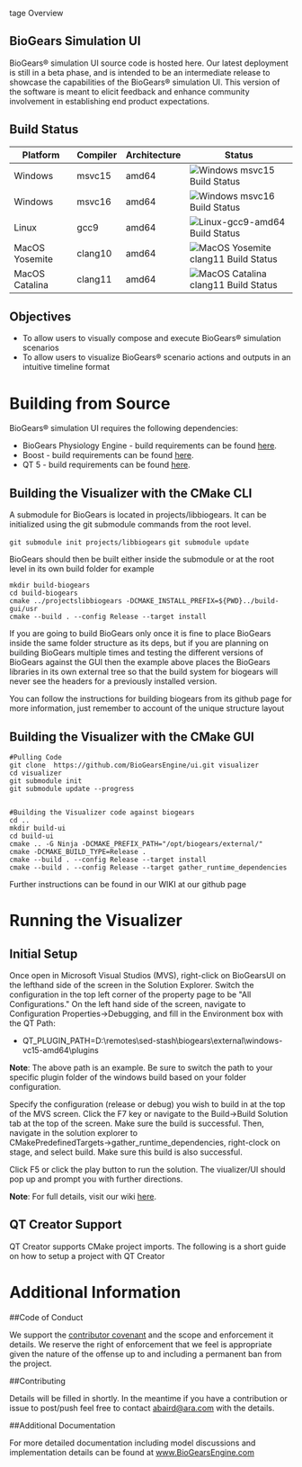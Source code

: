 tage Overview

## BioGears Simulation UI
BioGears® simulation UI source code is hosted here. Our latest deployment is still in a beta phase, and is intended to be an intermediate release to showcase the capabilities of the BioGears® simulation UI. This version of the software is meant to elicit feedback and enhance community involvement in establishing end product expectations.


Build Status
-----------------
| Platform | Compiler | Architecture | Status |
|----------|----------|--------------|--------|
| Windows  |  msvc15  | amd64        | ![Windows msvc15 Build  Status](https://biogearsengine.com/content/badges/nightly_biogears-ui_windows_msvc15.png) |
| Windows  |  msvc16  | amd64        | ![Windows msvc16 Build Status](https://biogearsengine.com/content/badges/nightly_biogears-ui_windows_msvc16.png) |
| Linux  |  gcc9  | amd64 | ![Linux-gcc9-amd64 Build Status](https://biogearsengine.com/content/badges/nightly_biogears-ui_linux_gcc9-amd64.png) |
| MacOS  Yosemite |  clang10  | amd64 | ![MacOS Yosemite clang11 Build Status](https://biogearsengine.com/content/badges/nightly_biogears-ui_macos-yosemite.png) |
| MacOS  Catalina|  clang11  | amd64 | ![MacOS Catalina clang11 Build Status](https://biogearsengine.com/content/badges/nightly_biogears-ui_macos-catalina.png) |

## Objectives

* To allow users to visually compose and execute BioGears® simulation scenarios
* To allow users to visualize BioGears® scenario actions and outputs in an intuitive timeline format

# Building from Source

BioGears® simulation UI requires the following dependencies:
* BioGears Physiology Engine - build requirements can be found [here](https://github.com/BioGearsEngine/core/wiki).
* Boost - build requirements can be found [here](https://www.boost.org/doc/libs/1_68_0/more/getting_started/index.html).
* QT 5 -  build requirements can be found [here](https://wiki.qt.io/Building_Qt_5_from_Git).

## Building the Visualizer with the CMake CLI

A submodule for BioGears is located in projects/libbiogears. It can be initialized using the git submodule commands from the root level. 

`git submodule init projects/libbiogears`
`git submodule update`

BioGears should then be built either inside the submodule or at the root level in its own build folder for example

```
mkdir build-biogears
cd build-biogears
cmake ../projectslibbiogears -DCMAKE_INSTALL_PREFIX=${PWD}../build-gui/usr 
cmake --build . --config Release --target install 
```

If you are going to build BioGears only once it is fine to place BioGears inside the same folder structure as its deps, but if you are planning on building BioGears multiple times and testing the different versions of BioGears against the GUI then the example above places the BioGears libraries in its own external tree so that the build system for biogears will never see the headers for a previously installed version.  

You can follow the instructions for building biogears from its github page for more information, just remember to account of the unique structure layout

## Building the Visualizer with the CMake GUI

```
#Pulling Code
git clone  https://github.com/BioGearsEngine/ui.git visualizer
cd visualizer
git submodule init
git submodule update --progress


#Building the Visualizer code against biogears
cd ..
mkdir build-ui
cd build-ui
cmake .. -G Ninja -DCMAKE_PREFIX_PATH="/opt/biogears/external/"
cmake -DCMAKE_BUILD_TYPE=Release .
cmake --build . --config Release --target install
cmake --build . --config Release --target gather_runtime_dependencies
```

Further instructions can be found in our WIKI at our github page
# Running the Visualizer

## Initial Setup
Once open in Microsoft Visual Studios (MVS), right-click on BioGearsUI on the lefthand side of the screen in the Solution Explorer. Switch the configuration in the top left corner of the property page to be "All Configurations." On the left hand side of the screen, navigate to Configuration Properties→Debugging, and fill in the Environment box with the QT Path:

* QT_PLUGIN_PATH=D:\remotes\sed-stash\biogears\external\windows-vc15-amd64\plugins

**Note**: The above path is an example. Be sure to switch the path to your specific plugin folder of the windows build based on your folder configuration. 

Specify the configuration (release or debug) you wish to build in at the top of the MVS screen. Click the F7 key or navigate to the Build→Build Solution tab at the top of the screen. Make sure the build is successful. Then, navigate in the solution explorer to CMakePredefinedTargets→gather_runtime_dependencies, right-clock on stage, and select build. Make sure this build is also successful. 

Click F5 or click the play button to run the solution. The viualizer/UI should pop up and prompt you with further directions.

**Note**: For full details, visit our wiki [here]( https://github.com/BioGearsEngine/ui/wiki/Running-the-Visualizer).

## QT Creator Support
QT Creator supports CMake project imports. The following is a short guide on how to setup a project with QT Creator

# Additional Information


##Code of Conduct

We support the [contributor covenant](https://github.com/BioGearsEngine/Engine/blob/master/CODE_OF_CONDUCT.md) and the scope and enforcement it details. We reserve the right of enforcement that we feel is appropriate given the nature of the offense up to and including a permanent ban from the project.

##Contributing 

Details will be filled in shortly. In the meantime if you have a contribution or issue to post/push feel free to contact abaird@ara.com with the details. 

##Additional Documentation

For more detailed documentation including model discussions and implementation details can be found at www.BioGearsEngine.com




